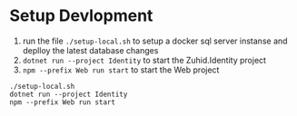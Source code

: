 # Setup Devlopment

1. run the file `./setup-local.sh` to setup a docker sql server instanse and deplloy the latest database changes
1. `dotnet run --project Identity` to start the Zuhid.Identity project
1. `npm --prefix Web run start` to start the Web project

```
./setup-local.sh
dotnet run --project Identity
npm --prefix Web run start
```
